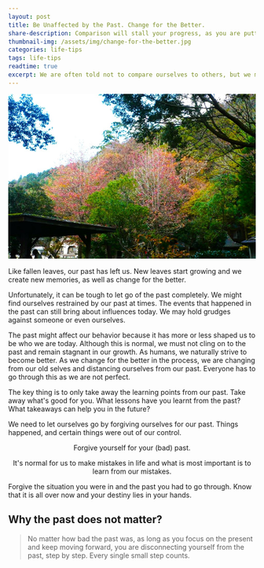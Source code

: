```yaml
---
layout: post
title: Be Unaffected by the Past. Change for the Better.
share-description: Comparison will stall your progress, as you are putting too much focus on others. We’re always changing. People only show what they want to show others. It is insubstantial to compare to what is only presented to us on the surface.
thumbnail-img: /assets/img/change-for-the-better.jpg
categories: life-tips
tags: life-tips
readtime: true
excerpt: We are often told not to compare ourselves to others, but we may still inevitably do it anyway. It is said that the act of comparing is a natural part of human cognition, which can be beneficial for the process of improving oneself. While it can feel normal to compare yourself to others, it is not ideal. Well, it depends on your attitude towards it.
---
```


![trees with changing leaves](/assets/img/change-for-the-better.jpg)

Like fallen leaves, our past has left us. New leaves start growing and we create new memories, as well as change for the better.

Unfortunately, it can be tough to let go of the past completely. We might find ourselves restrained by our past at times. The events that happened in the past can still bring about influences today. We may hold grudges against someone or even ourselves.

The past might affect our behavior because it has more or less shaped us to be who we are today. Although this is normal, we must not cling on to the past and remain stagnant in our growth. As humans, we naturally strive to become better. As we change for the better in the process, we are changing from our old selves and distancing ourselves from our past. Everyone has to go through this as we are not perfect.

The key thing is to only take away the learning points from our past. Take away what's good for you. What lessons have you learnt from the past? What takeaways can help you in the future?

We need to let ourselves go by forgiving ourselves for our past. Things happened, and certain things were out of our control.

<div style="text-align:center; text-weight:bold;">
<p>Forgive yourself for your (bad) past.</p>
<p>It's normal for us to make mistakes in life and what is most important is to learn from our mistakes. </p>
</div>

Forgive the situation you were in and the past you had to go through. Know that it is all over now and your destiny lies in your hands.

## Why the past does not matter?

> No matter how bad the past was, as long as you focus on the present and keep moving forward, you are disconnecting yourself from the past, step by step. Every single small step counts. 
